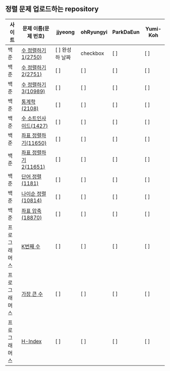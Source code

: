## 정렬 문제 업로드하는 repository
사이트|문제 이름(문제 번호)|jjyeong|ohRyungyi|ParkDaEun|Yumi-Koh
---|---|---|---|---|---
백준|[수 정렬하기1(2750)](https://www.acmicpc.net/problem/2750)| [ ] 완성하 날짜 | checkbox | [ ] | [ ]
백준|[수 정렬하기2(2751)](https://www.acmicpc.net/problem/2751)|[ ]|[ ]|[ ]|[ ]
백준|[수 정렬하기3(10989)](https://www.acmicpc.net/problem/10989)|[ ]|[ ]|[ ]|[ ]
백준|[통계학(2108)](https://www.acmicpc.net/problem/2108)|[ ]|[ ]|[ ]|[ ]
백준|[수 소트인사이드(1427)](https://www.acmicpc.net/problem/1427)|[ ]|[ ]|[ ]|[ ]
백준|[좌표 정렬하기(11650)](https://www.acmicpc.net/problem/11650)|[ ]|[ ]|[ ]|[ ]
백준|[좌표 정렬하기 2(11651)](https://www.acmicpc.net/problem/11651)|[ ]|[ ]|[ ]|[ ]
백준|[단어 정렬(1181)](https://www.acmicpc.net/problem/1181)|[ ]|[ ]|[ ]|[ ]
백준|[나이순 정렬(10814)](https://www.acmicpc.net/problem/10814)|[ ]|[ ]|[ ]|[ ]
백준|[좌표 압축(18870)](https://www.acmicpc.net/problem/18870)|[ ]|[ ]|[ ]|[ ]
프로그래머스|[K번째 수](https://programmers.co.kr/learn/courses/30/lessons/42748)|[ ]|[ ]|[ ]|[ ]
프로그래머스|[가장 큰 수](https://programmers.co.kr/learn/courses/30/lessons/42746)|[ ]|[ ]|[ ]|[ ]
프로그래머스|[H-Index](https://programmers.co.kr/learn/courses/30/lessons/42747)|[ ]|[ ]|[ ]|[ ]
